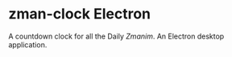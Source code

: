 # zman-clock Electron

A countdown clock for all the Daily *Zmanim*.
An Electron desktop application.
